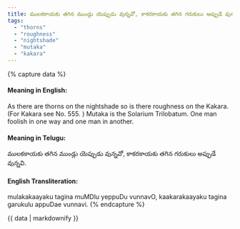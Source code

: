 ```yaml
---
title: ములకకాయకు తగిన ముండ్లు యెప్పుడు వున్నవో, కాకరకాయకు తగిన గరుకులు అప్పుడే వున్నవి.
tags:
  - "thorns"
  - "roughness"
  - "nightshade"
  - "mutaka"
  - "kakara"
---
```


{% capture data %}
#### Meaning in English:
As there are thorns on the nightshade so is there roughness on the Kakara.
(For Kakara see No. 555. )
Mutaka is the Solarium Trilobatum.
One man foolish in one way and one man in another.

#### Meaning in Telugu:
ములకకాయకు తగిన ముండ్లు యెప్పుడు వున్నవో, కాకరకాయకు తగిన గరుకులు అప్పుడే వున్నవి.

#### English Transliteration:
mulakakaayaku tagina muMDlu yeppuDu vunnavO, kaakarakaayaku tagina garukulu appuDae vunnavi.
{% endcapture %}

{{ data | markdownify }}

